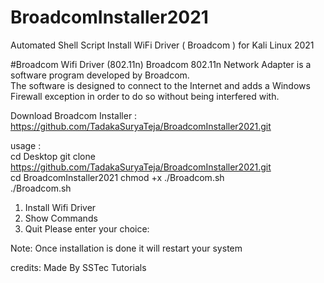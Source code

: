 # BroadcomInstaller2021	
Automated Shell Script Install WiFi  Driver ( Broadcom ) for Kali Linux 2021 

#Broadcom Wifi Driver (802.11n) Broadcom 802.11n Network Adapter is a software program developed by Broadcom.  
The software is designed to connect to the Internet and adds a Windows Firewall exception in order to do so without being interfered with.

Download Broadcom Installer :   
https://github.com/TadakaSuryaTeja/BroadcomInstaller2021.git   

usage :   
cd Desktop  git clone https://github.com/TadakaSuryaTeja/BroadcomInstaller2021.git  
cd BroadcomInstaller2021 
chmod +x ./Broadcom.sh  
./Broadcom.sh

1) Install Wifi Driver
2) Show Commands
3) Quit
Please enter your choice: 

Note: Once installation is done it will restart your system


credits: Made By SSTec Tutorials
